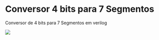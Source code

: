 # Conversor 4 bits para 7 Segmentos
Conversor de 4 bits para 7 Segmentos em verilog

![](https://www.embarcados.com.br/wp-content/uploads/2015/11/bcdto7segments-2.png)

